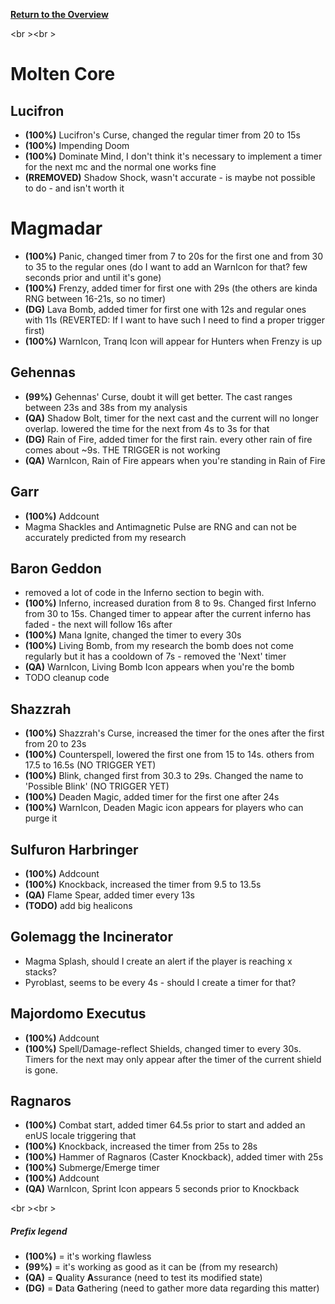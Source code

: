 <b><a href="https://github.com/MOUZU/BigWigs"> Return to the Overview </a></b>

<br \><br \>
# Molten Core

## Lucifron
- <b>(100%)</b> Lucifron's Curse, changed the regular timer from 20 to 15s
- <b>(100%)</b> Impending Doom
- <b>(100%)</b> Dominate Mind, I don't think it's necessary to implement a timer for the next mc and the normal one works fine
- <b>(RREMOVED)</b> Shadow Shock, wasn't accurate - is maybe not possible to do - and isn't worth it

# Magmadar
- <b>(100%)</b> Panic, changed timer from 7 to 20s for the first one and from 30 to 35 to the regular ones (do I want to add an WarnIcon for that? few seconds prior and until it's gone)
- <b>(100%)</b> Frenzy, added timer for first one with 29s (the others are kinda RNG between 16-21s, so no timer)
- <b>(DG)</b> Lava Bomb, added timer for first one with 12s and regular ones with 11s (REVERTED: If I want to have such I need to find a proper trigger first)
- <b>(100%)</b> WarnIcon, Tranq Icon will appear for Hunters when Frenzy is up

## Gehennas
- <b>(99%)</b> Gehennas' Curse, doubt it will get better. The cast ranges between 23s and 38s from my analysis
- <b>(QA)</b> Shadow Bolt, timer for the next cast and the current will no longer overlap. lowered the time for the next from 4s to 3s for that
- <b>(DG)</b> Rain of Fire, added timer for the first rain. every other rain of fire comes about ~9s. THE TRIGGER is not working
- <b>(QA)</b> WarnIcon, Rain of Fire appears when you're standing in Rain of Fire

## Garr
- <b>(100%)</b> Addcount
- Magma Shackles and Antimagnetic Pulse are RNG and can not be accurately predicted from my research

## Baron Geddon
- removed a lot of code in the Inferno section to begin with.
- <b>(100%)</b> Inferno, increased duration from 8 to 9s. Changed first Inferno from 30 to 15s. Changed timer to appear after the current inferno has faded - the next will follow 16s after
- <b>(100%)</b> Mana Ignite, changed the timer to every 30s
- <b>(100%)</b> Living Bomb, from my research the bomb does not come regularly but it has a cooldown of 7s - removed the 'Next' timer
- <b>(QA)</b> WarnIcon, Living Bomb Icon appears when you're the bomb
- TODO cleanup code

## Shazzrah
- <b>(100%)</b> Shazzrah's Curse, increased the timer for the ones after the first from 20 to 23s
- <b>(100%)</b> Counterspell, lowered the first one from 15 to 14s. others from 17.5 to 16.5s       (NO TRIGGER YET)
- <b>(100%)</b> Blink, changed first from 30.3 to 29s. Changed the name to 'Possible Blink'         (NO TRIGGER YET)
- <b>(100%)</b> Deaden Magic, added timer for the first one after 24s
- <b>(100%)</b> WarnIcon, Deaden Magic icon appears for players who can purge it

## Sulfuron Harbringer
- <b>(100%)</b> Addcount
- <b>(100%)</b> Knockback, increased the timer from 9.5 to 13.5s
- <b>(QA)</b> Flame Spear, added timer every 13s
- <b>(TODO)</b> add big healicons

## Golemagg the Incinerator
- Magma Splash, should I create an alert if the player is reaching x stacks?
- Pyroblast, seems to be every 4s - should I create a timer for that?

## Majordomo Executus
- <b>(100%)</b> Addcount
- <b>(100%)</b> Spell/Damage-reflect Shields, changed timer to every 30s. Timers for the next may only appear after the timer of the current shield is gone.

## Ragnaros
- <b>(100%)</b> Combat start, added timer 64.5s prior to start and added an enUS locale triggering that
- <b>(100%)</b> Knockback, increased the timer from 25s to 28s
- <b>(100%)</b> Hammer of Ragnaros (Caster Knockback), added timer with 25s
- <b>(100%)</b> Submerge/Emerge timer
- <b>(100%)</b> Addcount
- <b>(QA)</b> WarnIcon, Sprint Icon appears 5 seconds prior to Knockback

<br \><br \>
##### Prefix legend
- <b>(100%)</b>  = it's working flawless
- <b>(99%)</b>   = it's working as good as it can be (from my research)
- <b>(QA)</b>    = <b>Q</b>uality <b>A</b>ssurance (need to test its modified state)
- <b>(DG)</b>    = <b>D</b>ata <b>G</b>athering (need to gather more data regarding this matter)
